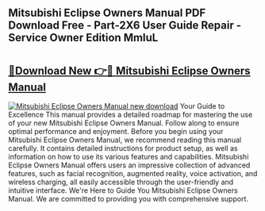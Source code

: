 ## Mitsubishi Eclipse Owners Manual PDF Download Free - Part-2X6 User Guide Repair - Service Owner Edition MmIuL

# <h2><a href="http://cf15295.oget.top/?id=Mitsubishi+Eclipse+Owners+Manual">🔗Download New 👉🔴 Mitsubishi Eclipse Owners Manual</a></h2>

[![Mitsubishi Eclipse Owners Manual new download](https://i.imgur.com/5g1atiW.png)](http://cf15295.oget.top/?id=Mitsubishi+Eclipse+Owners+Manual)
Your Guide to Excellence This manual provides a detailed roadmap for mastering the use of your new Mitsubishi Eclipse Owners Manual. Follow along to ensure optimal performance and enjoyment. Before you begin using your Mitsubishi Eclipse Owners Manual, we recommend reading this manual carefully. It contains detailed instructions for product setup, as well as information on how to use its various features and capabilities. Mitsubishi Eclipse Owners Manual offers users an impressive collection of advanced features, such as facial recognition, augmented reality, voice activation, and wireless charging, all easily accessible through the user-friendly and intuitive interface. We're Here to Guide You Mitsubishi Eclipse Owners Manual. We are committed to providing you with comprehensive support.
